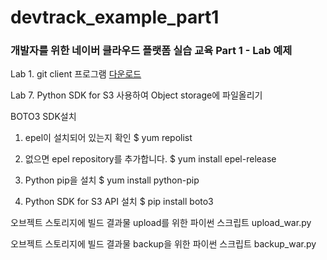 # devtrack_example_part1
### 개발자를 위한 네이버 클라우드 플랫폼 실습 교육 Part 1 - Lab 예제

Lab 1. git client 프로그램
      [다운로드](https://git-scm.com/downloads) 

Lab 7. Python SDK for S3 사용하여 Object storage에 파일올리기 

BOTO3 SDK설치
1. epel이 설치되어 있는지 확인
$ yum repolist

2.	없으면 epel repository를 추가합니다.
$ yum install epel-release

3.	Python pip을 설치
$ yum install python-pip

4.	Python SDK for S3 API 설치
$ pip install boto3

오브젝트 스토리지에  빌드 결과물 upload를 위한 파이썬 스크립트
upload_war.py


오브젝트 스토리지에  빌드 결과물 backup을 위한 파이썬 스크립트
backup_war.py 
